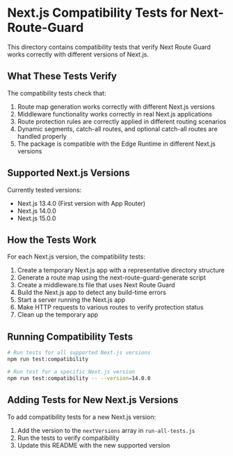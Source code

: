 # Next.js Compatibility Tests for Next-Route-Guard

This directory contains compatibility tests that verify Next Route Guard works correctly with different versions of Next.js.

## What These Tests Verify

The compatibility tests check that:

1. Route map generation works correctly with different Next.js versions
2. Middleware functionality works correctly in real Next.js applications
3. Route protection rules are correctly applied in different routing scenarios
4. Dynamic segments, catch-all routes, and optional catch-all routes are handled properly
5. The package is compatible with the Edge Runtime in different Next.js versions

## Supported Next.js Versions

Currently tested versions:

- Next.js 13.4.0 (First version with App Router)
- Next.js 14.0.0
- Next.js 15.0.0

## How the Tests Work

For each Next.js version, the compatibility tests:

1. Create a temporary Next.js app with a representative directory structure
2. Generate a route map using the next-route-guard-generate script
3. Create a middleware.ts file that uses Next Route Guard
4. Build the Next.js app to detect any build-time errors
5. Start a server running the Next.js app
6. Make HTTP requests to various routes to verify protection status
7. Clean up the temporary app

## Running Compatibility Tests

```bash
# Run tests for all supported Next.js versions
npm run test:compatibility

# Run test for a specific Next.js version
npm run test:compatibility -- --version=14.0.0
```

## Adding Tests for New Next.js Versions

To add compatibility tests for a new Next.js version:

1. Add the version to the `nextVersions` array in `run-all-tests.js`
2. Run the tests to verify compatibility
3. Update this README with the new supported version